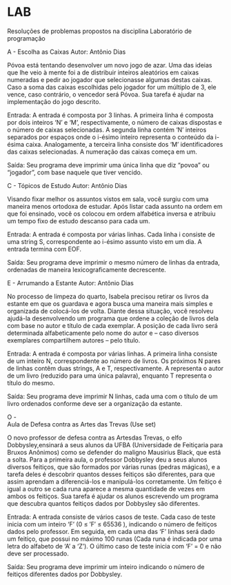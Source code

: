 # LAB
Resoluções de problemas propostos na disciplina Laboratório de programação


A - 
Escolha as Caixas
Autor: Antônio Dias

Póvoa está tentando desenvolver um novo jogo de azar. Uma das ideias que lhe veio à mente foi a de distribuir inteiros aleatórios em caixas numeradas e pedir ao jogador que selecionasse algumas destas caixas. Caso a soma das caixas escolhidas pelo jogador for um múltiplo de 3, ele vence, caso contrário, o vencedor será Póvoa. Sua tarefa é ajudar na implementação do jogo descrito.

Entrada:
A entrada é composta por 3 linhas. A primeira linha é composta por dois inteiros ‘N’ e ‘M’, respectivamente, o número de caixas dispostas e o número de caixas selecionadas. A segunda linha contém ‘N’ inteiros separados por espaços onde o i-ésimo inteiro representa o conteúdo da i-ésima caixa. Analogamente, a terceira linha consiste dos ‘M’ identificadores das caixas selecionadas. A numeração das caixas começa em um.

Saída:
Seu programa deve imprimir uma única linha que diz “povoa” ou “jogador”, com base naquele que tiver vencido.


C -
Tópicos de Estudo
Autor: Antônio Dias

Visando fixar melhor os assuntos vistos em sala, você surgiu com uma maneira menos ortodoxa de estudar. Após listar cada assunto na ordem em que foi ensinado, você os colocou em ordem alfabética inversa e atribuiu um tempo fixo de estudo descanso para cada um.

Entrada:
A entrada é composta por várias linhas. Cada linha i consiste de uma string S, correspondente ao i-ésimo assunto visto em um dia. A entrada termina com EOF.

Saída:
Seu programa deve imprimir o mesmo número de linhas da entrada, ordenadas de maneira lexicograficamente decrescente.


E - 
Arrumando a Estante
Autor: Antônio Dias

No processo de limpeza do quarto, Isabela precisou retirar os livros da estante em que os guardava e agora busca uma maneira mais simples e organizada de colocá-los de volta. Diante dessa situação, você resolveu ajudá-la desenvolvendo um programa que ordene a coleção de livros dela com base no autor e título de cada exemplar. A posição de cada livro será determinada alfabeticamente pelo nome do autor e – caso diversos exemplares compartilhem autores – pelo título.

Entrada:
A entrada é composta por várias linhas. A primeira linha consiste de um inteiro N, correspondente ao número de livros. Os próximos N pares de linhas contêm duas strings, A e T, respectivamente. A representa o autor de um livro (reduzido para uma única palavra), enquanto T representa o título do mesmo.

Saída: 
Seu programa deve imprimir N linhas, cada uma com o título de um livro ordenados conforme deve ser a organização da estante.

O -  
Aula de Defesa contra as Artes das Trevas (Use set)

O novo professor de defesa contra as Artesdas Trevas, o elfo Dobbysley,ensinará a seus alunos da UFBA (Universidade de Feitiçaria para Bruxos Anônimos) como se defender do maligno Mausirius Black, que está a solta. Para a primeira aula, o professor Dobbysley deu a seus alunos diversos feitiços, que são formados por várias runas (pedras mágicas), e a tarefa deles é descobrir quantos desses feitiços são diferentes, para que assim aprendam a diferenciá-los e manipulá-los corretamente. Um feitiço é igual a outro se cada runa aparece a mesma quantidade de vezes em ambos os feitiços. Sua tarefa é ajudar os alunos escrevendo um programa que descubra quantos feitiços dados por Dobbysley são diferentes.

Entrada: 
A entrada consiste de vários casos de teste. Cada caso de teste inicia com um inteiro ‘F’ (0 ≤ ′F′ ≤ 65536 ), indicando o número de feitiços dados pelo professor. Em seguida, em cada uma das ‘F’ linhas será dado um feitiço, que possui no máximo 100 runas (Cada runa é indicada por uma letra do alfabeto de ‘A’ a ‘Z’). O último caso de teste inicia com ‘F’ = 0 e não deve ser processado.

Saída: 
Seu programa deve imprimir um inteiro indicando o número de feitiços diferentes dados por Dobbysley.